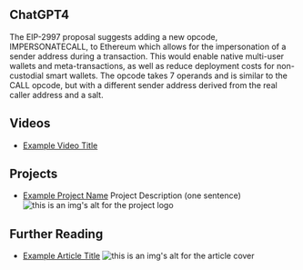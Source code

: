 ## ChatGPT4

The EIP-2997 proposal suggests adding a new opcode, IMPERSONATECALL, to Ethereum which allows for the impersonation of a sender address during a transaction. This would enable native multi-user wallets and meta-transactions, as well as reduce deployment costs for non-custodial smart wallets. The opcode takes 7 operands and is similar to the CALL opcode, but with a different sender address derived from the real caller address and a salt.

## Videos

- [Example Video Title](https://www.youtube.com/watch?v=TDGq4aeevgY)

## Projects

- [Example Project Name](https://xxxx.xxx/xxxxx) Project Description (one sentence) ![this is an img's alt for the project logo](https://xxxx.xxx/project-logo.xxx)

## Further Reading

- [Example Article Title](https://xxxx.xxx/xxxxx) ![this is an img's alt for the article cover](https://xxxx.xxx/article-cover.xxx)
